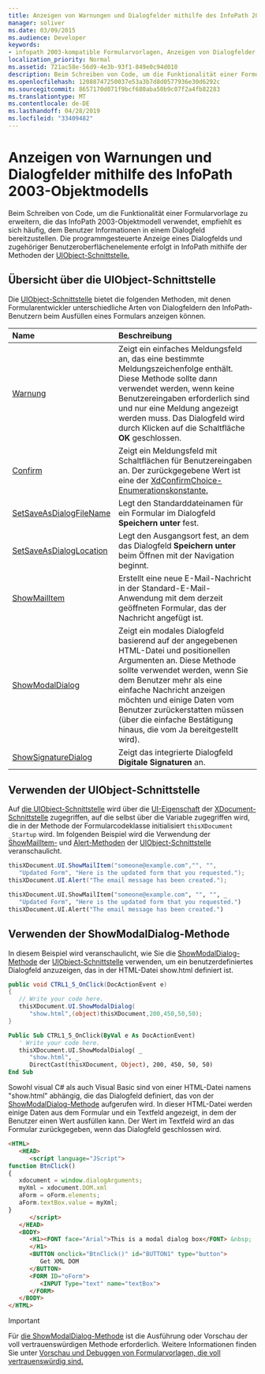 ```yaml
---
title: Anzeigen von Warnungen und Dialogfelder mithilfe des InfoPath 2003-Objektmodells
manager: soliver
ms.date: 03/09/2015
ms.audience: Developer
keywords:
- infopath 2003-kompatible Formularvorlagen, Anzeigen von Dialogfelder,Formularvorlagen [InfoPath 2007], Anzeigen von Dialogfelder,Warnungen, Anzeigen in InfoPath 2003-kompatiblen Formularvorlagen,Dialogfelder, Anzeigen in InfoPath 2003-kompatiblen Formularvorlagen,InfoPath 2003-kompatible Formularvorlagen, Anzeigen von Warnungen
localization_priority: Normal
ms.assetid: 721ac58e-56d9-4e3b-93f1-849e0c94d010
description: Beim Schreiben von Code, um die Funktionalität einer Formularvorlage zu erweitern, die das InfoPath 2003-Objektmodell verwendet, empfiehlt es sich häufig, dem Benutzer Informationen in einem Dialogfeld bereitzustellen.
ms.openlocfilehash: 12088747250037e53a3b7d8d0577936e30d6292c
ms.sourcegitcommit: 8657170d071f9bcf680aba50b9c07f2a4fb82283
ms.translationtype: MT
ms.contentlocale: de-DE
ms.lasthandoff: 04/28/2019
ms.locfileid: "33409482"
---
```

# <a name="display-alerts-and-dialog-boxes-using-the-infopath-2003-object-model"></a>Anzeigen von Warnungen und Dialogfelder mithilfe des InfoPath 2003-Objektmodells

Beim Schreiben von Code, um die Funktionalität einer Formularvorlage zu erweitern, die das InfoPath 2003-Objektmodell verwendet, empfiehlt es sich häufig, dem Benutzer Informationen in einem Dialogfeld bereitzustellen. Die programmgesteuerte Anzeige eines Dialogfelds und zugehöriger Benutzeroberflächenelemente erfolgt in InfoPath mithilfe der Methoden der [UIObject-Schnittstelle.](https://msdn.microsoft.com/library/Microsoft.Office.Interop.InfoPath.SemiTrust.UIObject.aspx) 
  
## <a name="overview-of-the-uiobject-interface"></a>Übersicht über die UIObject-Schnittstelle

Die [UIObject-Schnittstelle](https://msdn.microsoft.com/library/Microsoft.Office.Interop.InfoPath.SemiTrust.UIObject.aspx) bietet die folgenden Methoden, mit denen Formularentwickler unterschiedliche Arten von Dialogfeldern den InfoPath-Benutzern beim Ausfüllen eines Formulars anzeigen können. 
  
|Name|Beschreibung|
|:-----|:-----|
|[Warnung](https://msdn.microsoft.com/library/Microsoft.Office.Interop.InfoPath.SemiTrust.UI2.Alert.aspx) <br/> |Zeigt ein einfaches Meldungsfeld an, das eine bestimmte Meldungszeichenfolge enthält. Diese Methode sollte dann verwendet werden, wenn keine Benutzereingaben erforderlich sind und nur eine Meldung angezeigt werden muss. Das Dialogfeld wird durch Klicken auf die Schaltfläche **OK** geschlossen.<br/> |
|[Confirm](https://msdn.microsoft.com/library/Microsoft.Office.Interop.InfoPath.SemiTrust.UI2.Confirm.aspx) <br/> |Zeigt ein Meldungsfeld mit Schaltflächen für Benutzereingaben an. Der zurückgegebene Wert ist eine der [XdConfirmChoice-Enumerationskonstante.](https://msdn.microsoft.com/library/Microsoft.Office.Interop.InfoPath.SemiTrust.XdConfirmChoice.aspx)  <br/> |
|[SetSaveAsDialogFileName](https://msdn.microsoft.com/library/Microsoft.Office.Interop.InfoPath.SemiTrust.UI2.SetSaveAsDialogFileName.aspx) <br/> |Legt den Standarddateinamen für ein Formular im Dialogfeld **Speichern unter** fest.  <br/> |
|[SetSaveAsDialogLocation](https://msdn.microsoft.com/library/Microsoft.Office.Interop.InfoPath.SemiTrust.UI2.SetSaveAsDialogLocation.aspx) <br/> |Legt den Ausgangsort fest, an dem das Dialogfeld **Speichern unter** beim Öffnen mit der Navigation beginnt.  <br/> |
|[ShowMailItem](https://msdn.microsoft.com/library/Microsoft.Office.Interop.InfoPath.SemiTrust.UI2.ShowMailItem.aspx) <br/> |Erstellt eine neue E-Mail-Nachricht in der Standard-E-Mail-Anwendung mit dem derzeit geöffneten Formular, das der Nachricht angefügt ist.  <br/> |
|[ShowModalDialog](https://msdn.microsoft.com/library/Microsoft.Office.Interop.InfoPath.SemiTrust.UI2.ShowModalDialog.aspx) <br/> |Zeigt ein modales Dialogfeld basierend auf der angegebenen HTML-Datei und positionellen Argumenten an. Diese Methode sollte verwendet werden, wenn Sie dem Benutzer mehr als eine einfache Nachricht anzeigen möchten und einige Daten  vom Benutzer zurückerstatten müssen (über die einfache Bestätigung hinaus, die vom Ja bereitgestellt wird). | **Nein** | **Schaltflächen** abbrechen, die von der **Confirm-Methode angezeigt** werden).  <br/> |
|[ShowSignatureDialog](https://msdn.microsoft.com/library/Microsoft.Office.Interop.InfoPath.SemiTrust.UI2.ShowSignatureDialog.aspx) <br/> |Zeigt das integrierte Dialogfeld **Digitale Signaturen** an.  <br/> |
   
## <a name="using-the-uiobject-interface"></a>Verwenden der UIObject-Schnittstelle

Auf [die UIObject-Schnittstelle](https://msdn.microsoft.com/library/Microsoft.Office.Interop.InfoPath.SemiTrust.UIObject.aspx) wird über die [UI-Eigenschaft](https://msdn.microsoft.com/library/Microsoft.Office.Interop.InfoPath.SemiTrust._XDocument2.UI.aspx) der [XDocument-Schnittstelle](https://msdn.microsoft.com/library/Microsoft.Office.Interop.InfoPath.SemiTrust.XDocument.aspx) zugegriffen, auf die selbst über die Variable zugegriffen wird, die in der Methode der Formularcodeklasse initialisiert  `thisXDocument`  `_Startup` wird. Im folgenden Beispiel wird die Verwendung der [ShowMailItem-](https://msdn.microsoft.com/library/Microsoft.Office.Interop.InfoPath.SemiTrust.UI2.ShowMailItem.aspx) und [Alert-Methoden](https://msdn.microsoft.com/library/Microsoft.Office.Interop.InfoPath.SemiTrust.UI2.Alert.aspx) der [UIObject-Schnittstelle](https://msdn.microsoft.com/library/Microsoft.Office.Interop.InfoPath.SemiTrust.UIObject.aspx) veranschaulicht. 
  
```cs
thisXDocument.UI.ShowMailItem("someone@example.com","", "", 
   "Updated Form", "Here is the updated form that you requested.");
thisXDocument.UI.Alert("The email message has been created.");
```

```vb
thisXDocument.UI.ShowMailItem("someone@example.com", "", "", _
   "Updated Form", "Here is the updated form that you requested.")
thisXDocument.UI.Alert("The email message has been created.")
```

## <a name="using-the-showmodaldialog-method"></a>Verwenden der ShowModalDialog-Methode

In diesem Beispiel wird veranschaulicht, wie Sie die [ShowModalDialog-Methode](https://msdn.microsoft.com/library/Microsoft.Office.Interop.InfoPath.SemiTrust.UI2.ShowModalDialog.aspx) der [UIObject-Schnittstelle](https://msdn.microsoft.com/library/Microsoft.Office.Interop.InfoPath.SemiTrust.UIObject.aspx) verwenden, um ein benutzerdefiniertes Dialogfeld anzuzeigen, das in der HTML-Datei show.html definiert ist. 
  
```cs
public void CTRL1_5_OnClick(DocActionEvent e)
{
   // Write your code here.
   thisXDocument.UI.ShowModalDialog(
      "show.html",(object)thisXDocument,200,450,50,50);
}
```

```vb
Public Sub CTRL1_5_OnClick(ByVal e As DocActionEvent)
   ' Write your code here.
   thisXDocument.UI.ShowModalDialog( _
      "show.html", _
      DirectCast(thisXDocument, Object), 200, 450, 50, 50)
End Sub

```

Sowohl visual C# als auch Visual Basic sind von einer HTML-Datei namens "show.html" abhängig, die das Dialogfeld definiert, das von der [ShowModalDialog-Methode](https://msdn.microsoft.com/library/Microsoft.Office.Interop.InfoPath.SemiTrust.UI2.ShowModalDialog.aspx) aufgerufen wird. In dieser HTML-Datei werden einige Daten aus dem Formular und ein Textfeld angezeigt, in dem der Benutzer einen Wert ausfüllen kann. Der Wert im Textfeld wird an das Formular zurückgegeben, wenn das Dialogfeld geschlossen wird. 
  
```html
<HTML>
   <HEAD>
      <script language="JScript">
function BtnClick()
{
   xdocument = window.dialogArguments;
   myXml = xdocument.DOM.xml
   aForm = oForm.elements;
   aForm.textBox.value = myXml;
}
      </script>
   </HEAD>
   <BODY>
      <H1><FONT face="Arial">This is a modal dialog box</FONT> &nbsp;
      </H1>
      <BUTTON onclick="BtnClick()" id="BUTTON1" type="button">
         Get XML DOM
      </BUTTON>
      <FORM ID="oForm">
         <INPUT Type="text" name="textBox">
      </FORM>
   </BODY>
</HTML>

```

> [!IMPORTANT]
> Für [die ShowModalDialog-Methode](https://msdn.microsoft.com/library/Microsoft.Office.Interop.InfoPath.SemiTrust.UI2.ShowModalDialog.aspx) ist die Ausführung oder Vorschau der voll vertrauenswürdigen Methode erforderlich. Weitere Informationen finden Sie unter [Vorschau und Debuggen von Formularvorlagen, die voll vertrauenswürdig sind.](how-to-preview-and-debug-form-templates-that-require-full-trust.md) 
  


